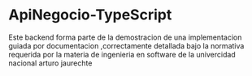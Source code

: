 # ApiNegocio-TypeScript
Este backend forma parte de la demostracion de una implementacion guiada por documentacion ,correctamente detallada bajo la normativa requerida por la materia de ingenieria en software de la univercidad nacional arturo jaurechte
